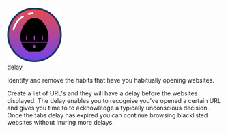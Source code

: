 ![logo](https://github.com/richardroy/delay/blob/master/icon.png)  
[delay](https://chrome.google.com/webstore/detail/delay/fbhbfbladmbgakfkccbfjpbabagjcmid) 

Identify and remove the habits that have you habitually opening websites.

Create a list of URL's and they will have a delay before the websites displayed. The delay enables you to recognise you've opened a certain URL and gives you time to to acknowledge a typically unconscious decision. 
Once the tabs delay has expired you can continue browsing blacklisted websites without inuring more delays.
